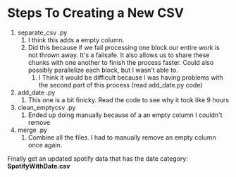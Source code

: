 # Steps To Creating a New CSV
1) separate_csv .py
   1) I think this adds a empty column.
   2) Did this because if we fail processing one block our entire work is not thrown away. 
   It's a failsafe. It also allows us to share these chunks with one another to 
   finish the process faster. Could also possibly parallelize each block, but I wasn't able to.
      1) I Think it would be difficult because I was having problems with the second part 
      of this process (read add_date.py code)
2) add_date .py
   1) This one is a bit finicky. Read the code to see why it took like 9 hours
3) clean_emptycsv .py
   1) Ended up doing manually because of a an empty column I couldn't remove
4) merge .py
   1) Combine all the files. I had to manually remove an empty column once again.

Finally get an updated spotify data that has the date category: **SpotifyWithDate.csv**